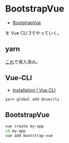 # BootstrapVue

- [BootstrapVue](https://bootstrap-vue.js.org/docs)

を Vue CLI 3でやっていく。

## yarn

[これ](../noise-free-search/README.md)で導入済み。

## Vue-CLI

- [Installation | Vue CLI](https://cli.vuejs.org/guide/installation.html)

```sh
yarn global add @vue/cli
```

## BootstrapVue

```sh
vue create my-app
cd my-app
vue add bootstrap-vue
```
